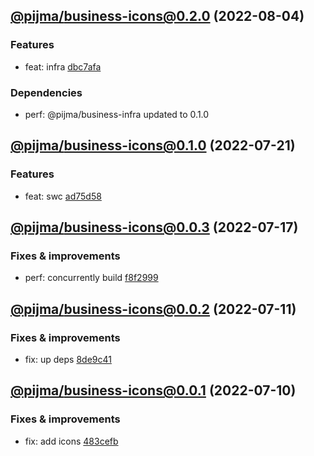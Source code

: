 ## [@pijma/business-icons@0.2.0](https://github.com/qiwi/pijma-business/compare/2022.7.21-pijma.business-icons.0.1.0-f0...2022.8.4-pijma.business-icons.0.2.0-f0) (2022-08-04)

### Features
* feat: infra [dbc7afa](https://github.com/qiwi/pijma-business/commit/dbc7afa9f99b3f3ace2cbbc67e4e8d19bc0a5241)

### Dependencies
* perf: @pijma/business-infra updated to 0.1.0

## [@pijma/business-icons@0.1.0](https://github.com/qiwi/pijma-business/compare/2022.7.17-pijma.business-icons.0.0.3-f0...2022.7.21-pijma.business-icons.0.1.0-f0) (2022-07-21)

### Features
* feat: swc [ad75d58](https://github.com/qiwi/pijma-business/commit/ad75d5882b8e4b1f6f187a995be22cb379a9fe68)

## [@pijma/business-icons@0.0.3](https://github.com/qiwi/pijma-business/compare/2022.7.11-pijma.business-icons.0.0.2-f0...2022.7.17-pijma.business-icons.0.0.3-f0) (2022-07-17)

### Fixes & improvements
* perf: concurrently build [f8f2999](https://github.com/qiwi/pijma-business/commit/f8f299922c9d0f997fcc2aafed095e2d8491bce2)

## [@pijma/business-icons@0.0.2](https://github.com/qiwi/pijma-business/compare/2022.7.10-pijma.business-icons.0.0.1-f0...2022.7.11-pijma.business-icons.0.0.2-f0) (2022-07-11)

### Fixes & improvements
* fix: up deps [8de9c41](https://github.com/qiwi/pijma-business/commit/8de9c418fcc3c850f99d684bfa9c85fe41e5fe1c)

## [@pijma/business-icons@0.0.1](https://github.com/qiwi/pijma-business/compare/undefined...2022.7.10-pijma.business-icons.0.0.1-f0) (2022-07-10)

### Fixes & improvements
* fix: add icons [483cefb](https://github.com/qiwi/pijma-business/commit/483cefbcf1f10a06ae4f6aa63f978f025d6c02ae)
